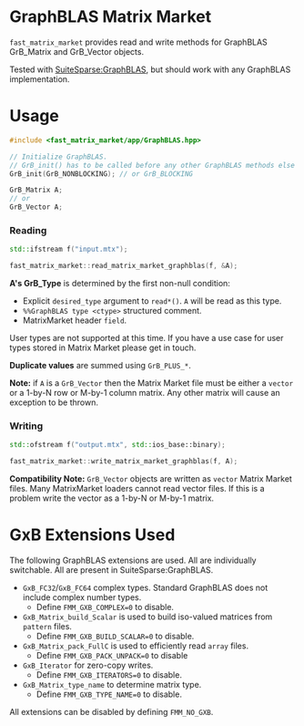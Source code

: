 # GraphBLAS Matrix Market

`fast_matrix_market` provides read and write methods for GraphBLAS GrB_Matrix and GrB_Vector objects.

Tested with [SuiteSparse:GraphBLAS](https://github.com/DrTimothyAldenDavis/GraphBLAS), but should work with any GraphBLAS implementation.

# Usage

```c++
#include <fast_matrix_market/app/GraphBLAS.hpp>
```

```c++
// Initialize GraphBLAS.
// GrB_init() has to be called before any other GraphBLAS methods else you get a GrB_PANIC.
GrB_init(GrB_NONBLOCKING); // or GrB_BLOCKING
```

```c++
GrB_Matrix A;
// or
GrB_Vector A;
```
### Reading
```c++
std::ifstream f("input.mtx");

fast_matrix_market::read_matrix_market_graphblas(f, &A);
```

**A's GrB_Type** is determined by the first non-null condition:
* Explicit `desired_type` argument to `read*()`. `A` will be read as this type.
* `%%GraphBLAS type <ctype>` structured comment.
* MatrixMarket header `field`.

User types are not supported at this time. If you have a use case for user types stored in Matrix Market please get in touch.

**Duplicate values** are summed using `GrB_PLUS_*`.

**Note:** if `A` is a `GrB_Vector` then the Matrix Market file must be either a `vector` or a
1-by-N row or M-by-1 column matrix. Any other matrix will cause an exception to be thrown.

### Writing

```c++
std::ofstream f("output.mtx", std::ios_base::binary);

fast_matrix_market::write_matrix_market_graphblas(f, A);
```

**Compatibility Note:** `GrB_Vector` objects are written as `vector` Matrix Market files.
Many MatrixMarket loaders cannot read vector files. If this is a problem write the vector
as a 1-by-N or M-by-1 matrix.

# GxB Extensions Used

The following GraphBLAS extensions are used. All are individually switchable. All are present in SuiteSparse:GraphBLAS.
* `GxB_FC32`/`GxB_FC64` complex types. Standard GraphBLAS does not include complex number types.
  * Define `FMM_GXB_COMPLEX=0` to disable.
* `GxB_Matrix_build_Scalar` is used to build iso-valued matrices from `pattern` files.
  * Define `FMM_GXB_BUILD_SCALAR=0` to disable.
* `GxB_Matrix_pack_FullC` is used to efficiently read `array` files.
  * Define `FMM_GXB_PACK_UNPACK=0` to disable
* `GxB_Iterator` for zero-copy writes.
  * Define `FMM_GXB_ITERATORS=0` to disable.
* `GxB_Matrix_type_name` to determine matrix type.
  * Define `FMM_GXB_TYPE_NAME=0` to disable.

All extensions can be disabled by defining `FMM_NO_GXB`.

